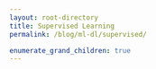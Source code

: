 ```yaml
---
layout: root-directory
title: Supervised Learning
permalink: /blog/ml-dl/supervised/

enumerate_grand_children: true
---
```


